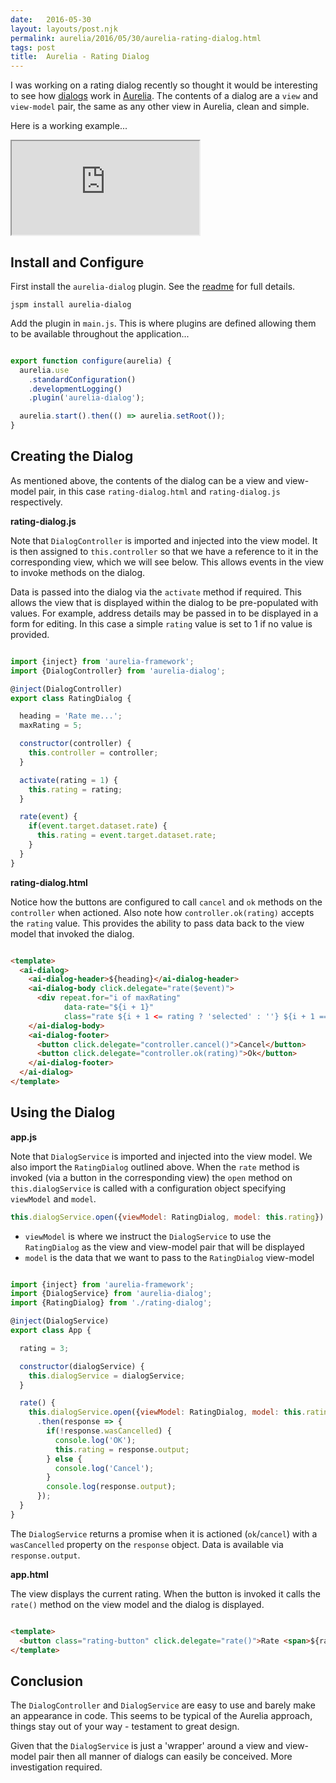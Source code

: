 ```yaml
---
date:   2016-05-30
layout: layouts/post.njk
permalink: aurelia/2016/05/30/aurelia-rating-dialog.html
tags: post
title:  Aurelia - Rating Dialog
---
```


I was working on a rating dialog recently so thought it would be interesting to see how [dialogs](https://github.com/aurelia/dialog) work in [Aurelia](http://aurelia.io/). The contents of a dialog are a `view` and `view-model` pair, the same as any other view in Aurelia, clean and simple.

Here is a working example...

<iframe class="iframe" src="https://gist.run/embed.html?id=5ff428cff8eedd0fdabe53d2cac00e8c"></iframe>

## Install and Configure

First install the `aurelia-dialog` plugin. See the [readme](https://github.com/aurelia/dialog) for full details.

```
jspm install aurelia-dialog
```

Add the plugin in `main.js`. This is where plugins are defined allowing them to be available throughout the application...

```js

export function configure(aurelia) {
  aurelia.use
    .standardConfiguration()
    .developmentLogging()
    .plugin('aurelia-dialog');

  aurelia.start().then(() => aurelia.setRoot());
}

```

## Creating the Dialog

As mentioned above, the contents of the dialog can be a view and view-model pair, in this case `rating-dialog.html` and `rating-dialog.js` respectively.

**rating-dialog.js**

Note that `DialogController` is imported and injected into the view model. It is then assigned to `this.controller` so that we have a reference to it in the corresponding view, which we will see below. This allows events in the view to invoke methods on the dialog.

Data is passed into the dialog via the `activate` method if required. This allows the view that is displayed within the dialog to be pre-populated with values. For example, address details may be passed in to be displayed in a form for editing. In this case a simple `rating` value is set to 1 if no value is provided.

```js

import {inject} from 'aurelia-framework';
import {DialogController} from 'aurelia-dialog';

@inject(DialogController)
export class RatingDialog {

  heading = 'Rate me...';
  maxRating = 5;

  constructor(controller) {
    this.controller = controller;
  }

  activate(rating = 1) {
    this.rating = rating;
  }

  rate(event) {
    if(event.target.dataset.rate) {
      this.rating = event.target.dataset.rate;
    }
  }
}

```

**rating-dialog.html**

Notice how the buttons are configured to call `cancel` and `ok` methods on the `controller` when actioned. Also note how `controller.ok(rating)` accepts the `rating` value. This provides the ability to pass data back to the view model that invoked the dialog.

```html

<template>
  <ai-dialog>
    <ai-dialog-header>${heading}</ai-dialog-header>
    <ai-dialog-body click.delegate="rate($event)">
      <div repeat.for="i of maxRating"
            data-rate="${i + 1}"
            class="rate ${i + 1 <= rating ? 'selected' : ''} ${i + 1 == rating ? 'active' : ''}">${i + 1}</div>
    </ai-dialog-body>
    <ai-dialog-footer>
      <button click.delegate="controller.cancel()">Cancel</button>
      <button click.delegate="controller.ok(rating)">Ok</button>
    </ai-dialog-footer>
  </ai-dialog>
</template>

```


## Using the Dialog



**app.js**

Note that `DialogService` is imported and injected into the view model. We also import the `RatingDialog` outlined above.  When the `rate` method is invoked (via a button in the corresponding view) the `open` method on `this.dialogService` is called with a configuration object specifying `viewModel` and `model`.

```js
this.dialogService.open({viewModel: RatingDialog, model: this.rating})
```


- `viewModel` is where we instruct the `DialogService` to use the `RatingDialog` as the view and view-model pair that will be displayed
- `model` is the data that we want to pass to the `RatingDialog` view-model

```js

import {inject} from 'aurelia-framework';
import {DialogService} from 'aurelia-dialog';
import {RatingDialog} from './rating-dialog';

@inject(DialogService)
export class App {

  rating = 3;

  constructor(dialogService) {
    this.dialogService = dialogService;
  }

  rate() {
    this.dialogService.open({viewModel: RatingDialog, model: this.rating})
      .then(response => {
        if(!response.wasCancelled) {
          console.log('OK');
          this.rating = response.output;
        } else {
          console.log('Cancel');
        }
        console.log(response.output);
      });
  }
}

```

The `DialogService` returns a promise when it is actioned (`ok`/`cancel`) with a `wasCancelled` property on the `response` object. Data is available via `response.output`.

**app.html**

The view displays the current rating. When the button is invoked it calls the `rate()` method on the view model and the dialog is displayed.

```html

<template>
  <button class="rating-button" click.delegate="rate()">Rate <span>${rating}</span></button>
</template>

```

## Conclusion

The `DialogController` and `DialogService` are easy to use and barely make an appearance in code. This seems to be typical of the Aurelia approach, things stay out of your way - testament to great design.

Given that the `DialogService` is just a 'wrapper' around a view and view-model pair then all manner of dialogs can easily be conceived. More investigation required.
